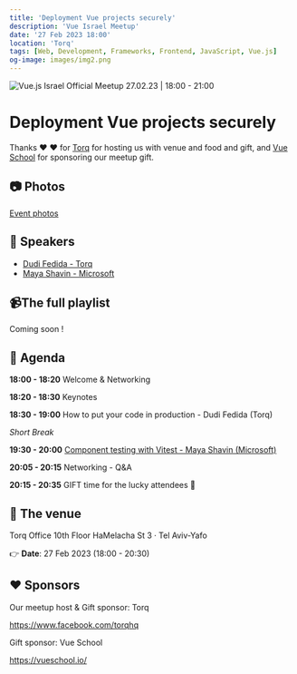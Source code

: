 ```yaml
---
title: 'Deployment Vue projects securely'
description: 'Vue Israel Meetup'
date: '27 Feb 2023 18:00'
location: 'Torq'
tags: [Web, Development, Frameworks, Frontend, JavaScript, Vue.js]
og-image: images/img2.png
---
```

![Vue.js Israel Official Meetup 27.02.23 | 18:00 - 21:00](/images/img2.png "Vue.js Israel Meetup")
# Deployment Vue projects securely

Thanks ❤️ ❤️ for [Torq](https://torq.io/) for hosting us with venue and food and gift, and [Vue School](https://vueschool.io) for sponsoring our meetup gift.

## 📷 Photos

[Event photos](https://www.facebook.com/media/set/?set=a.536060648609609&type=3)

## 📢 Speakers

* [Dudi Fedida - Torq](https://www.linkedin.com/in/dudi-fedida-892b48113/)
* [Maya Shavin - Microsoft](https://www.linkedin.com/in/mayashavin/)

## 📹The full playlist

Coming soon !

## 📆 Agenda

**18:00 - 18:20** Welcome & Networking

**18:20 - 18:30** Keynotes

**18:30 - 19:00** How to put your code in production - Dudi Fedida (Torq)

_Short Break_

**19:30 - 20:00** [Component testing with Vitest - Maya Shavin (Microsoft)](https://slides.com/mayashavin/component-testing-vitest)

**20:05 - 20:15** Networking - Q&A

**20:15 - 20:35** GIFT time for the lucky attendees 🎁

## 🏢 The venue

Torq Office
10th Floor
HaMelacha St 3 · Tel Aviv-Yafo

👉 **Date**: 27 Feb 2023 (18:00 - 20:30)

## ❤️ Sponsors

Our meetup host & Gift sponsor: Torq

https://www.facebook.com/torqhq

Gift sponsor: Vue School

https://vueschool.io/
